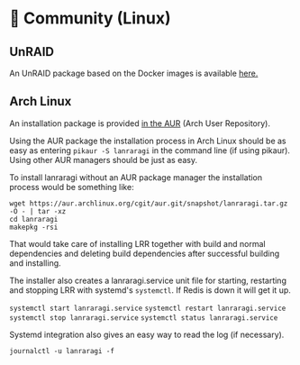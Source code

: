# 🐧 Community (Linux)

## UnRAID

An UnRAID package based on the Docker images is available [here.](https://github.com/naipilk/LANraragi-unraid-template/)

## Arch Linux

An installation package is provided [in the AUR](https://aur.archlinux.org/packages/lanraragi/) (Arch User Repository).

Using the AUR package the installation process in Arch Linux should be as easy as entering `pikaur -S lanraragi` in the command line (if using pikaur). Using other AUR managers should be just as easy.

To install lanraragi without an AUR package manager the installation process would be something like:

```
wget https://aur.archlinux.org/cgit/aur.git/snapshot/lanraragi.tar.gz   -O - | tar -xz
cd lanraragi
makepkg -rsi
```

That would take care of installing LRR together with build and normal dependencies and deleting build dependencies after successful building and installing.

The installer also creates a lanraragi.service unit file for starting, restarting and stopping LRR with systemd's `systemctl`. If Redis is down it will get it up.

`systemctl start lanraragi.service` `systemctl restart lanraragi.service` `systemctl stop lanraragi.service` `systemctl status lanraragi.service`

Systemd integration also gives an easy way to read the log (if necessary).

`journalctl -u lanraragi -f`

